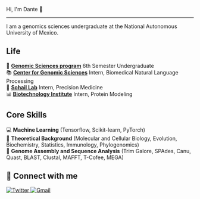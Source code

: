 Hi, I'm Dante :wave:
** ** ** ** ** ** **

I am a genomics sciences undergraduate at the National Autonomous University of Mexico.

Life
----

:school_satchel: [**Genomic Sciences program**][lcg] 6th Semester Undergraduate     
:books: [**Center for Genomic Sciences**][ccg] Intern, Biomedical Natural Language Processing      
:microscope: [**Sohail Lab**][sl] Intern,  Precision Medicine   
:bar_chart: [**Biotechnology Institute**][ibt] Intern, Protein Modeling    

[lcg]:  https://www.lcg.unam.mx
[ccg]: https://www.ccg.unam.mx/en/computational-genomics/
[sl]: https://www.sohaillab.com
[ibt]: https://www.ibt.unam.mx/agrupacion/direccion-22/departamento-de-ingenieria-celular-y-biocatalisis-48/grupo-del-dr-lorenzo-segovia-12

Core Skills
------

:computer:         **Machine Learning** (Tensorflow, Scikit-learn, PyTorch)  
:notebook:     **Theoretical Background** (Molecular and Cellular Biology, Evolution, Biochemistry, Statistics, Immunology, Phylogenomics)  
:crystal_ball:             **Genome Assembly and Sequence Analysis** (Trim Galore, SPAdes, Canu, Quast, BLAST, Clustal, MAFFT, T-Cofee, MEGA)  


🔗 Connect with me
------
<p align="left">
 <a href="https://twitter.com/oussth3boss/" target="_blank">
    <img src="https://img.shields.io/badge/Twitter-%231877F2.svg?&style=flat-square&logo=twitter&logoColor=white&color=071A2C" alt="Twitter">
<a href="mailto:oussamabouchikhi700@gmail.com" mailto="oussamabouchikhi700@gmail.com" target="_blank">
<img src="https://img.shields.io/badge/Gmail-%231877F2.svg?&style=flat-square&logo=gmail&logoColor=white&color=071A2C" alt="Gmail">
